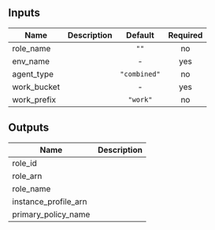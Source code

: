 
## Inputs

| Name | Description | Default | Required |
|------|-------------|:-----:|:-----:|
| role_name |  | `""` | no |
| env_name |  | - | yes |
| agent_type |  | `"combined"` | no |
| work_bucket |  | - | yes |
| work_prefix |  | `"work"` | no |

## Outputs

| Name | Description |
|------|-------------|
| role_id |  |
| role_arn |  |
| role_name |  |
| instance_profile_arn |  |
| primary_policy_name |  |

